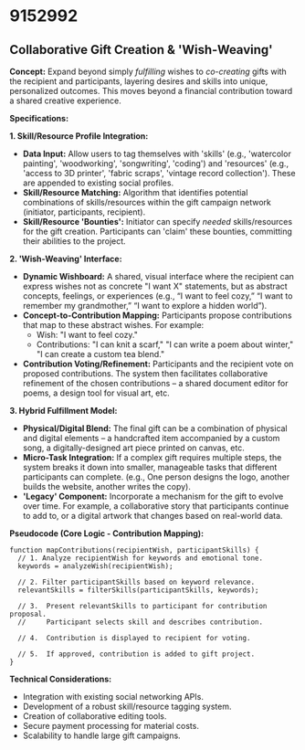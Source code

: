 # 9152992

## Collaborative Gift Creation & 'Wish-Weaving'

**Concept:** Expand beyond simply *fulfilling* wishes to *co-creating* gifts with the recipient and participants, layering desires and skills into unique, personalized outcomes. This moves beyond a financial contribution toward a shared creative experience.

**Specifications:**

**1. Skill/Resource Profile Integration:**

*   **Data Input:** Allow users to tag themselves with 'skills' (e.g., 'watercolor painting', 'woodworking', 'songwriting', 'coding') and 'resources' (e.g., 'access to 3D printer', 'fabric scraps', 'vintage record collection').  These are appended to existing social profiles.
*   **Skill/Resource Matching:**  Algorithm that identifies potential combinations of skills/resources within the gift campaign network (initiator, participants, recipient).
*   **Skill/Resource 'Bounties':**  Initiator can specify *needed* skills/resources for the gift creation. Participants can 'claim' these bounties, committing their abilities to the project.

**2. 'Wish-Weaving' Interface:**

*   **Dynamic Wishboard:** A shared, visual interface where the recipient can express wishes not as concrete "I want X" statements, but as abstract concepts, feelings, or experiences (e.g., “I want to feel cozy,” “I want to remember my grandmother,” “I want to explore a hidden world”).
*   **Concept-to-Contribution Mapping:** Participants propose contributions that map to these abstract wishes.  For example:
    *   Wish: "I want to feel cozy."
    *   Contributions: "I can knit a scarf," "I can write a poem about winter," "I can create a custom tea blend."
*   **Contribution Voting/Refinement:**  Participants and the recipient vote on proposed contributions.  The system then facilitates collaborative refinement of the chosen contributions – a shared document editor for poems, a design tool for visual art, etc.

**3. Hybrid Fulfillment Model:**

*   **Physical/Digital Blend:**  The final gift can be a combination of physical and digital elements – a handcrafted item accompanied by a custom song, a digitally-designed art piece printed on canvas, etc.
*   **Micro-Task Integration:**  If a complex gift requires multiple steps, the system breaks it down into smaller, manageable tasks that different participants can complete. (e.g., One person designs the logo, another builds the website, another writes the copy).
*   **'Legacy' Component:** Incorporate a mechanism for the gift to evolve over time.  For example, a collaborative story that participants continue to add to, or a digital artwork that changes based on real-world data.

**Pseudocode (Core Logic - Contribution Mapping):**

```
function mapContributions(recipientWish, participantSkills) {
  // 1. Analyze recipientWish for keywords and emotional tone.
  keywords = analyzeWish(recipientWish);

  // 2. Filter participantSkills based on keyword relevance.
  relevantSkills = filterSkills(participantSkills, keywords);

  // 3.  Present relevantSkills to participant for contribution proposal.
  //     Participant selects skill and describes contribution.

  // 4.  Contribution is displayed to recipient for voting.

  // 5.  If approved, contribution is added to gift project.
}
```

**Technical Considerations:**

*   Integration with existing social networking APIs.
*   Development of a robust skill/resource tagging system.
*   Creation of collaborative editing tools.
*   Secure payment processing for material costs.
*   Scalability to handle large gift campaigns.
